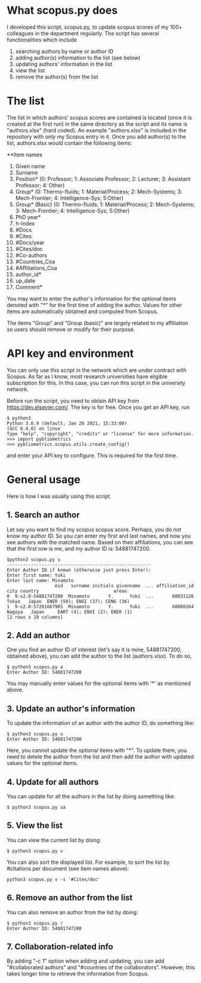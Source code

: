 # What scopus.py does

I developed this script, scopus.py, to update scopus scores of my 100+ colleagues in the department regularly. The script has several functionalities which include 

1. searching authors by name or author ID
2. adding author(s) information to the list (see below)
3. updating authors' information in the list
4. view the list
5. remove the author(s) from the list

# The list
The list in which authors' scopus scores are contained is located (once it is created at the first run) in the same directory as the script and its name is "authors.xlsx" (hard coded). An example "authors.xlsx" is included in the repository with only my Scopus entry in it. Once you add author(s) to the list, authors.xlsx would contain the following items:

**Item names
1. Given name
2. Surname
3. Position\* (0: Professor; 1: Associate Professor; 2: Lecturer; 3: Assistant Professor; 4: Other)
4. Group\* (0: Thermo-fluids; 1: Material/Process; 2: Mech-Systems; 3: Mech-Frontier; 4: Intelligence-Sys; 5:Other)
5. Group\* (Basic) (0: Thermo-fluids; 1: Material/Process; 2: Mech-Systems; 3: Mech-Frontier; 4: Intelligence-Sys; 5:Other)
6. PhD year\*
7. h-Index
8. #Docs
9. #Cites
10. #Docs/year
11. #Cites/doc
12. #Co-authors
13. #Countries_Coa
14. #Affiliations_Coa
15. author_id\*
16. up_date
17. Comment\*

You may want to enter the author's information for the optional items denoted with "\*" for the first time of adding the author. Values for other items are automatically obtained and computed from Scopus.

The items "Group" and "Group (basic)" are largely related to my affiliation so users should remove or modify for their purpose.

# API key and environment
You can only use this script in the network which are under contract with Scopus. As far as I know, most research universities have eligible subscription for this. In this case, you can run this script in the university network.

Before run the script, you need to obtain API key from https://dev.elsevier.com/. The key is for free. Once you get an API key, run
```
$ python3
Python 3.6.9 (default, Jan 26 2021, 15:33:00)
[GCC 8.4.0] on linux
Type "help", "copyright", "credits" or "license" for more information.
>>> import pybliometrics
>>> pybliometrics.scopus.utils.create_config()
```
and enter your API key to configure. This is required for the first time.

# General usage

Here is how I was usually using this script.

## 1. Search an author
Let say you want to find my scopus scopus score. Perhaps, you do not know my author ID. So you can enter my first and last names, and now you see authors with the matched name. Based on their affiliations, you can see that the first row is me, and my author ID is: 54881747200.
```
$python3 scopus.py s
------------------------------------------------------
Enter Author ID if known (otherwise just press Enter):
Enter first name: Yuki
Enter last name: Minamoto
                  eid   surname initials givenname  ... affiliation_id    city country                            areas
0  9-s2.0-54881747200  Minamoto       Y.      Yuki  ...       60031126   Tokyo   Japan  ENER (58); ENGI (37); CENG (36)
1  9-s2.0-57201667965  Minamoto       Y.      Yuki  ...       60000264  Nagoya   Japan     EART (4); ENVI (2); ENER (1)
[2 rows x 10 columns]
```

## 2. Add an author
One you find an author ID of interest (let's say it is mine, 54881747200, obtained above), you can add the author to the list (authors.xlsx). To do so,
```
$ python3 scopus.py a
Enter Author ID: 54881747200
```
You may manually enter values for the optional items with '\*' as mentioned above. 

## 3. Update an author's information
To update the information of an author with the author ID, do something like:
```
$ python3 scopus.py u
Enter Author ID: 54881747200
```
Here, you cannot update the optional items with "\*". To update them, you need to detele the author from the list and then add the author with updated values for the optional items.

## 4. Update for all authors
You can update for all the authors in the list by doing something like:
```
$ python3 scopus.py ua
```

## 5. View the list
You can view the current list by doing:
```
$ python3 scopus.py v
```
You can also sort the displayed list. For example, to sort the list by #citations per document (see item names above):
```
python3 scopus.py v -s '#Cites/doc'
```

## 6. Remove an author from the list
You can also remove an author from the list by doing:
```
$ python3 scopus.py r
Enter Author ID: 54881747200
```

## 7. Collaboration-related info

By adding "-c 1" option when adding and updating, you can add "#collaborated authors" and "#countries of the collaborators". However, this takes longer time to retrieve the information from Scopus.




